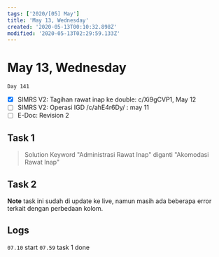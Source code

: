 ```yaml
---
tags: ['2020/[05] May']
title: 'May 13, Wednesday'
created: '2020-05-13T00:10:32.898Z'
modified: '2020-05-13T02:29:59.133Z'
---
```


# May 13, Wednesday

`Day 141`

- [x] SIMRS V2: Tagihan rawat inap ke double: c/Xi9gCVP1, May 12
- [ ] SIMRS V2: Operasi IGD /c/ahE4r6Dy/ : may 11
- [ ] E-Doc: Revision 2

## Task 1
> Solution
  Keyword "Administrasi Rawat Inap" diganti "Akomodasi Rawat Inap"

## Task 2
**Note**
task ini sudah di update ke live, namun masih ada beberapa error terkait dengan perbedaan kolom. 

## Logs
`07.10` start
`07.59` task 1 done
